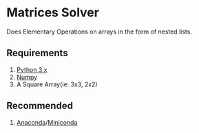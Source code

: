 # Matrices Solver

Does Elementary Operations on arrays in the form of nested lists. 

## Requirements

1. [Python 3.x](https://www.python.org/)
2. [Numpy](https://numpy.org/)
3. A Square Array(ie: 3x3, 2x2)

## Recommended 

1. [Anaconda](https://www.anaconda.com/products/distribution)/[Miniconda](https://docs.conda.io/en/latest/miniconda.html)
